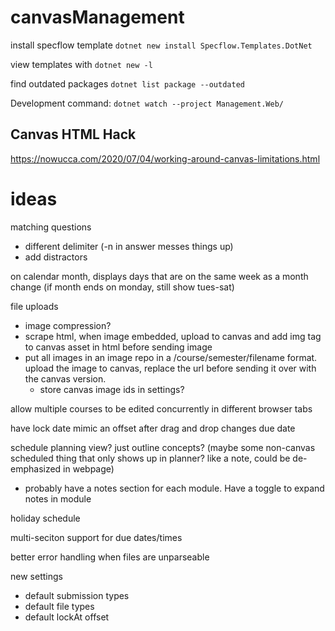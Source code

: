 # canvasManagement


install specflow template `dotnet new install Specflow.Templates.DotNet`

view templates with `dotnet new -l`

find outdated packages `dotnet list package --outdated`


Development command: `dotnet watch --project Management.Web/`


## Canvas HTML Hack

<https://nowucca.com/2020/07/04/working-around-canvas-limitations.html>

# ideas

matching questions

- different delimiter (-n in answer messes things up)
- add distractors

on calendar month, displays days that are on the same week as a month change (if month ends on monday, still show tues-sat)

file uploads
- image compression?
- scrape html, when image embedded, upload to canvas and add img tag to canvas asset in html before sending image
- put all images in an image repo in a /course/semester/filename format. upload the image to canvas, replace the url before sending it over with the canvas version.
    - store canvas image ids in settings?

allow multiple courses to be edited concurrently in different browser tabs

have lock date mimic an offset after drag and drop changes due date

schedule planning view? just outline concepts? (maybe some non-canvas scheduled thing that only shows up in planner? like a note, could be de-emphasized in webpage)
- probably have a notes section for each module. Have a toggle to expand notes in module

holiday schedule

multi-seciton support for due dates/times

better error handling when files are unparseable

new settings
- default submission types
- default file types
- default lockAt offset